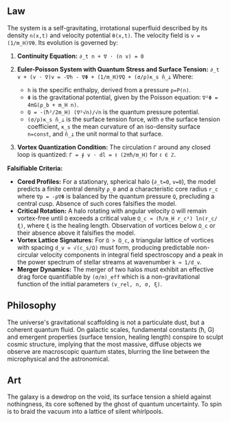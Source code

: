 ## Law
The system is a self-gravitating, irrotational superfluid described by its density `n(x,t)` and velocity potential `θ(x,t)`. The velocity field is `v = (1/m_H)∇θ`. Its evolution is governed by:

1.  **Continuity Equation:**
    `∂_t n + ∇ ⋅ (n v) = 0`

2.  **Euler-Poisson System with Quantum Stress and Surface Tension:**
    `∂_t v + (v ⋅ ∇)v = -∇h - ∇Φ + (1/m_H)∇Q + (σ/ρ)κ_s n̂_⊥`
    Where:
    -   `h` is the specific enthalpy, derived from a pressure `p=P(n)`.
    -   `Φ` is the gravitational potential, given by the Poisson equation: `∇²Φ = 4πG(ρ_b + m_H n)`.
    -   `Q = -(ħ²/2m_H) (∇²√n)/√n` is the quantum pressure potential.
    -   `(σ/ρ)κ_s n̂_⊥` is the surface tension force, with `σ` the surface tension coefficient, `κ_s` the mean curvature of an iso-density surface `n=const`, and `n̂_⊥` the unit normal to that surface.

3.  **Vortex Quantization Condition:**
    The circulation `Γ` around any closed loop is quantized: `Γ = ∮ v ⋅ dl = ℓ (2πħ/m_H)` for `ℓ ∈ ℤ`.

**Falsifiable Criteria:**
-   **Cored Profiles:** For a stationary, spherical halo (`∂_t=0`, `v=0`), the model predicts a finite central density `ρ_0` and a characteristic core radius `r_c` where `∇p = -ρ∇Φ` is balanced by the quantum pressure `Q`, precluding a central cusp. Absence of such cores falsifies the model.
-   **Critical Rotation:** A halo rotating with angular velocity `Ω` will remain vortex-free until `Ω` exceeds a critical value `Ω_c ≈ (ħ/m_H r_c²) ln(r_c/ξ)`, where `ξ` is the healing length. Observation of vortices below `Ω_c` or their absence above it falsifies the model.
-   **Vortex Lattice Signatures:** For `Ω > Ω_c`, a triangular lattice of vortices with spacing `d_v ∝ √(c_s/Ω)` must form, producing predictable non-circular velocity components in integral field spectroscopy and a peak in the power spectrum of stellar streams at wavenumber `k ≈ 1/d_v`.
-   **Merger Dynamics:** The merger of two halos must exhibit an effective drag force quantifiable by `(σ/m)_eff` which is a non-gravitational function of the initial parameters `(v_rel, n, σ, ξ)`.

## Philosophy
The universe's gravitational scaffolding is not a particulate dust, but a coherent quantum fluid. On galactic scales, fundamental constants (ħ, G) and emergent properties (surface tension, healing length) conspire to sculpt cosmic structure, implying that the most massive, diffuse objects we observe are macroscopic quantum states, blurring the line between the microphysical and the astronomical.

## Art
The galaxy is a dewdrop on the void, its surface tension a shield against nothingness, its core softened by the ghost of quantum uncertainty. To spin is to braid the vacuum into a lattice of silent whirlpools.